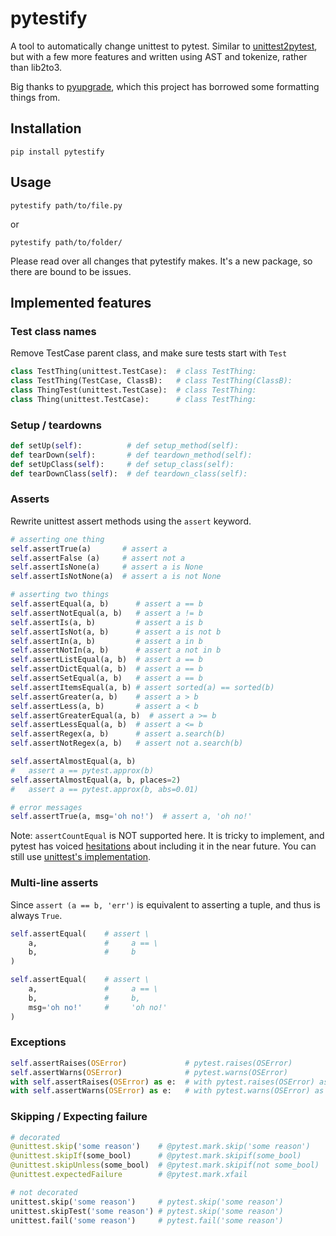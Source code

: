 pytestify
=========

A tool to automatically change unittest to pytest. Similar to
[unittest2pytest](https://github.com/pytest-dev/unittest2pytest),
but with a few more features and written using AST and tokenize, rather
than lib2to3.

Big thanks to [pyupgrade](https://github.com/asottile/pyupgrade/), which
this project has borrowed some formatting things from.

## Installation

`pip install pytestify`

## Usage

`pytestify path/to/file.py`

or

`pytestify path/to/folder/`

Please read over all changes that pytestify makes. It's a new
package, so there are bound to be issues.

## Implemented features

### Test class names

Remove TestCase parent class, and make sure tests start with `Test`

```python
class TestThing(unittest.TestCase):  # class TestThing:
class TestThing(TestCase, ClassB):   # class TestThing(ClassB):
class ThingTest(unittest.TestCase):  # class TestThing:
class Thing(unittest.TestCase):      # class TestThing:
```

### Setup / teardowns

```python
def setUp(self):          # def setup_method(self):
def tearDown(self):       # def teardown_method(self):
def setUpClass(self):     # def setup_class(self):
def tearDownClass(self):  # def teardown_class(self):
```

### Asserts

Rewrite unittest assert methods using the `assert` keyword.

```python
# asserting one thing
self.assertTrue(a)       # assert a
self.assertFalse (a)     # assert not a
self.assertIsNone(a)     # assert a is None
self.assertIsNotNone(a)  # assert a is not None

# asserting two things
self.assertEqual(a, b)      # assert a == b
self.assertNotEqual(a, b)   # assert a != b
self.assertIs(a, b)         # assert a is b
self.assertIsNot(a, b)      # assert a is not b
self.assertIn(a, b)         # assert a in b
self.assertNotIn(a, b)      # assert a not in b
self.assertListEqual(a, b)  # assert a == b
self.assertDictEqual(a, b)  # assert a == b
self.assertSetEqual(a, b)   # assert a == b
self.assertItemsEqual(a, b) # assert sorted(a) == sorted(b)
self.assertGreater(a, b)    # assert a > b
self.assertLess(a, b)       # assert a < b
self.assertGreaterEqual(a, b)  # assert a >= b
self.assertLessEqual(a, b)  # assert a <= b
self.assertRegex(a, b)      # assert a.search(b)
self.assertNotRegex(a, b)   # assert not a.search(b)

self.assertAlmostEqual(a, b)
#   assert a == pytest.approx(b)
self.assertAlmostEqual(a, b, places=2)
#   assert a == pytest.approx(b, abs=0.01)

# error messages
self.assertTrue(a, msg='oh no!')  # assert a, 'oh no!'
```

Note: `assertCountEqual` is NOT supported here. It is tricky to implement, and pytest has voiced
[hesitations](https://github.com/pytest-dev/pytest/issues/5548) about including it in
the near future. You can still use [unittest's implementation](https://stackoverflow.com/a/45946306).

### Multi-line asserts

Since `assert (a == b, 'err')`  is equivalent to asserting a tuple, and thus is always `True`.

```python
self.assertEqual(    # assert \
    a,               #     a == \
    b,               #     b
)

self.assertEqual(    # assert \
    a,               #     a == \
    b,               #     b,
    msg='oh no!'     #     'oh no!'
)
```

### Exceptions

```python
self.assertRaises(OSError)             # pytest.raises(OSError)
self.assertWarns(OSError)              # pytest.warns(OSError)
with self.assertRaises(OSError) as e:  # with pytest.raises(OSError) as e
with self.assertWarns(OSError) as e:   # with pytest.warns(OSError) as e
```

### Skipping / Expecting failure

```python
# decorated
@unittest.skip('some reason')    # @pytest.mark.skip('some reason')
@unittest.skipIf(some_bool)      # @pytest.mark.skipif(some_bool)
@unittest.skipUnless(some_bool)  # @pytest.mark.skipif(not some_bool)
@unittest.expectedFailure        # @pytest.mark.xfail

# not decorated
unittest.skip('some reason')     # pytest.skip('some reason')
unittest.skipTest('some reason') # pytest.skip('some reason')
unittest.fail('some reason')     # pytest.fail('some reason')
```
